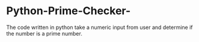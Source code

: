 # Python-Prime-Checker-
The code written in python take a numeric input from user and determine if the number is a prime number.
